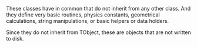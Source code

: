 
These classes have in common that do not inherit from any other class. And they define very basic routines, physics constants, geometrical calculations, string manipulations, or basic helpers or data holders. 

Since they do not inherit from TObject, these are objects that are not written to disk.

